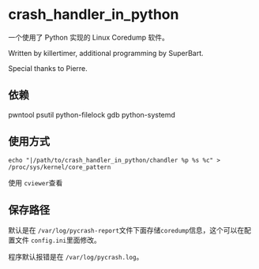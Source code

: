 # crash_handler_in_python 
一个使用了 Python 实现的 Linux Coredump 软件。

Written by killertimer, additional programming by SuperBart.

Special thanks to Pierre.

## 依赖
pwntool psutil python-filelock gdb python-systemd

## 使用方式
`echo "|/path/to/crash_handler_in_python/chandler %p %s %c" > /proc/sys/kernel/core_pattern `

使用 `cviewer`查看

## 保存路径
默认是在  `/var/log/pycrash-report`文件下面存储`coredump`信息，这个可以在配置文件 `config.ini`里面修改。

程序默认报错是在 `/var/log/pycrash.log`。
